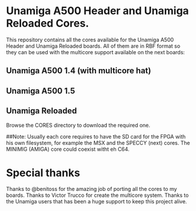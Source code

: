 # Unamiga A500 Header and Unamiga Reloaded Cores.

This repository contains all the cores available for the Unamiga A500 Header and Unamiga Reloaded boards. All of them are in RBF format so they can be used with the multicore support available on the next boards:

## Unamiga A500 1.4 (with multicore hat)
## Unamiga A500 1.5
## Unamiga Reloaded

Browse the CORES directory to download the required one.

##Note: Usually each core requires to have the SD card for the FPGA with his own filesystem, for example the MSX and the SPECCY (next) cores. The MINIMIG (AMIGA) core could coexist witht eh C64.

# Special thanks

Thanks to @benitoss for the amazing job of porting all the cores to my boards.
Thanks to Victor Trucco for create the multicore system.
Thanks to the Unamiga users that has been a huge support to keep this project alive.
